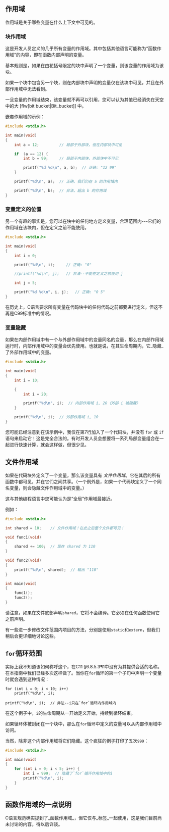 ## 作用域

作用域是关于哪些变量在什么上下文中可见的。

### 块作用域

这是开发人员定义的几乎所有变量的作用域。其中包括其他语言可能称为“函数作用域”的内容，即在函数内部声明的变量。

基本规则是，如果在由花括号限定的块中声明了一个变量，则该变量的作用域为该块。

如果一个块中包含另一个块，则在内部块中声明的变量仅在该块中可见，并且在外部作用域中无法看到。

一旦变量的作用域结束，该变量就不再可以引用，您可以认为其值已经消失在天空中的大 [flw[bit bucket|Bit_bucket]] 中。

嵌套作用域的示例：

``` {.c .numberLines}
#include <stdio.h>

int main(void)
{
    int a = 12;         // 局部于外部块，但在内部块中可见

    if  (a == 12) {
        int b = 99;     // 局部于内部块，外部块中不可见

        printf("%d %d\n", a, b);  // 正确: "12 99"
    }

    printf("%d\n", a);  // 正确，我们仍在 a 的作用域内

    printf("%d\n", b);  // 非法，超出 b 的作用域
}
```

### 变量定义的位置

另一个有趣的事实是，您可以在块中的任何地方定义变量，合理范围内---它们的作用域在该块内，但在定义之前不能使用。

``` {.c .numberLines}
#include <stdio.h>

int main(void)
{
    int i = 0;

    printf("%d\n", i);     // 正确: "0"

    //printf("%d\n", j);   // 非法--不能在定义之前使用 j

    int j = 5;

    printf("%d %d\n", i, j);   // 正确: "0 5"
}
```

在历史上，C语言要求所有变量在代码块中的任何代码之前都要进行定义，但这不再是C99标准中的情况。

### 变量隐藏

如果在内部作用域中有一个与外部作用域中的变量同名的变量，那么在内部作用域运行时，内部作用域中的变量会优先使用。也就是说，在其生命周期内，它_隐藏_了外部作用域中的变量。

``` {.c .numberLines}
#include <stdio.h>

int main(void)
{
    int i = 10;

    {
        int i = 20;

        printf("%d\n", i);  // 内部作用域 i, 20（外部 i 被隐藏）
    }

    printf("%d\n", i);  // 外部作用域 i, 10
}
```

您可能已经注意到在该示例中，我仅在第7行加入了一个代码块，并没有 `for` 或 `if` 语句来启动它！这是完全合法的。有时开发人员会想要将一系列局部变量组合在一起进行快速计算，就会这样做，但很少见。

## 文件作用域

如果在代码块外定义了一个变量，那么该变量具有 _文件作用域_。它在其后的所有函数中都可见，并在它们之间共享。（一个例外是，如果一个代码块定义了一个同名变量，则会隐藏文件作用域中的变量。）

这与其他编程语言中您可能认为是“全局”作用域最接近。

例如：

``` {.c .numberLines}
#include <stdio.h>

int shared = 10;    // 文件作用域！在此之后整个文件都可见！

void func1(void)
{
    shared += 100;  // 现在 shared 为 110
}

void func2(void)
{
    printf("%d\n", shared);  // 输出 "110"
}

int main(void)
{
    func1();
    func2();
}
```

请注意，如果在文件底部声明`shared`，它将不会编译。它必须在任何函数使用它之前声明。

有一些进一步修改文件范围内项目的方法，分别是使用`static`和`extern`，但我们稍后会更详细地讨论这些。

## `for`循环范围

实际上我不知道该如何称呼这个，在C11 §6.8.5.3¶1中没有为其提供合适的名称。在本指南中我们已经多次这样做了。当你在`for`循环的第一个子句中声明一个变量时就会遇到这种情况：

``` {.c}
for (int i = 0; i < 10; i++)
    printf("%d\n", i);

printf("%d\n", i);  // 非法--i只在`for`循环内作用域内
```

在这个例子中，`i`的生命周期从一开始定义开始，持续到循环结束。

如果循环体被封闭在一个块中，那么在`for`循环中定义的变量可以从内部作用域中访问。

当然，除非这个内部作用域将它们隐藏。这个疯狂的例子打印了五次`999`：

``` {.c .numberLines}
#include <stdio.h>

int main(void)
{
    for (int i = 0; i < 5; i++) {
        int i = 999;  // 隐藏了`for`循环作用域中的i
        printf("%d\n", i);
    }
}
```

## 函数作用域的一点说明

C语言规范确实提到了_函数作用域_，但它仅与_标签_一起使用，这是我们目前尚未讨论的内容。待以后详谈。